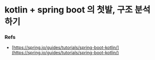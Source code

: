 # kotlin + spring boot 의 첫발, 구조 분석하기

### Refs

- [https://spring.io/guides/tutorials/spring-boot-kotlin/](https://spring.io/guides/tutorials/spring-boot-kotlin/)